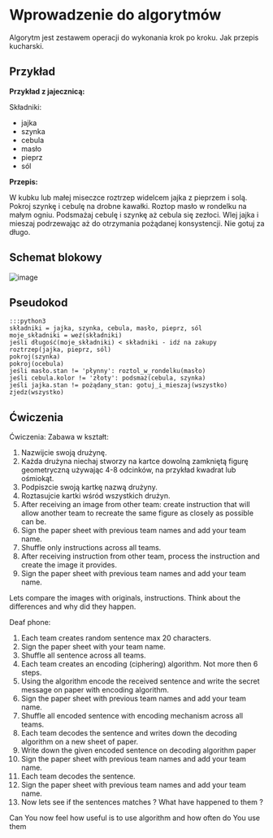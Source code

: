 Wprowadzenie do algorytmów
==========================

Algorytm jest zestawem operacji do wykonania krok po kroku. 
Jak przepis kucharski.


Przykład
--------

**Przykład z jajecznicą:**

Składniki:

-   jajka
-   szynka
-   cebula
-   masło
-   pieprz
-   sól

**Przepis:**

W kubku lub małej miseczce roztrzep widelcem jajka z pieprzem i solą. 
Pokroj szynkę i cebulę na drobne kawałki. Roztop masło w rondelku na
małym ogniu.
Podsmażaj cebulę i szynkę aż cebula się zezłoci.
Wlej jajka i mieszaj podrzewając aż do otrzymania pożądanej konsystencji.
Nie gotuj za długo.

Schemat blokowy
---------------

![image](./images/scambled_eggs_diagram.png)

Pseudokod
---------

    :::python3
    składniki = jajka, szynka, cebula, masło, pieprz, sól
    moje_składniki = weź(składniki)
    jeśli długość(moje_składniki) < składniki - idź na zakupy
    roztrzep(jajka, pieprz, sól)
    pokroj(szynka)
    pokroj(ocebula)
    jeśli masło.stan != 'płynny': roztol_w_rondelku(masło)
    jeśli cebula.kolor != 'złoty': podsmaż(cebula, szynka)
    jeśli jajka.stan != pożądany_stan: gotuj_i_mieszaj(wszystko)
    zjedz(wszystko)


Ćwiczenia
---------

Ćwiczenia: Zabawa w kształt:

1.  Nazwijcie swoją drużynę.
2.  Każda drużyna niechaj stworzy na kartce dowolną zamkniętą 
    figurę geometryczną używając 4-8 odcinków, na przykład kwadrat
    lub ośmiokąt.
3.  Podpiszcie swoją kartkę nazwą drużyny.
4.  Roztasujcie kartki wśród wszystkich drużyn.
5.  After receiving an image from other team: create instruction that
    will allow another team to recreate the same figure as closely as
    possible can be.
6.  Sign the paper sheet with previous team names and add your team
    name.
7.  Shuffle only instructions across all teams.
8.  After receiving instruction from other team, process the instruction
    and create the image it provides.
9.  Sign the paper sheet with previous team names and add your team
    name.

Lets compare the images with originals, instructions. Think about the
differences and why did they happen.

Deaf phone:

1.  Each team creates random sentence max 20 characters.
2.  Sign the paper sheet with your team name.
3.  Shuffle all sentence across all teams.
4.  Each team creates an encoding (ciphering) algorithm. Not more then 6
    steps.
5.  Using the algorithm encode the received sentence and write the
    secret message on paper with encoding algorithm.
6.  Sign the paper sheet with previous team names and add your team
    name.
7.  Shuffle all encoded sentence with encoding mechanism across all
    teams.
8.  Each team decodes the sentence and writes down the decoding
    algorithm on a new sheet of paper.
9.  Write down the given encoded sentence on decoding algorithm paper
10. Sign the paper sheet with previous team names and add your team
    name.
11. Each team decodes the sentence.
12. Sign the paper sheet with previous team names and add your team
    name.
13. Now lets see if the sentences matches ? What have happened to them ?

Can You now feel how useful is to use algorithm and how often do You use
them


